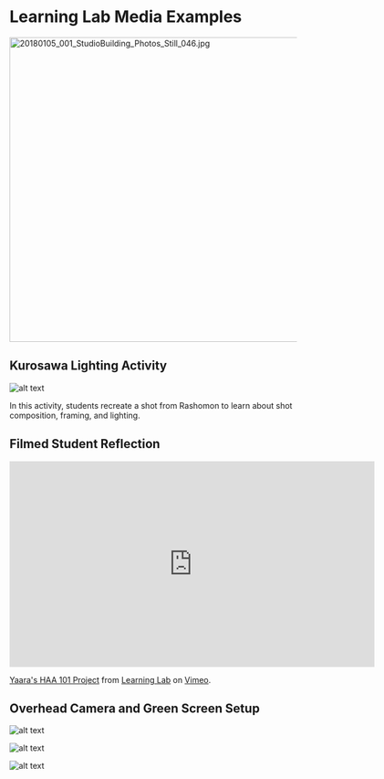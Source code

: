 # Learning Lab Media Examples
<a data-flickr-embed="true" href="https://www.flickr.com/photos/boklearninglab/38590371560/in/album-72157688059831350/" title="20180105_001_StudioBuilding_Photos_Still_046.jpg"><img src="https://live.staticflickr.com/4747/38590371560_fab0668c74_c.jpg" width="800" height="533" alt="20180105_001_StudioBuilding_Photos_Still_046.jpg"/></a>

## Kurosawa Lighting Activity

![alt text](https://files.slack.com/files-pri/T0HTW3H0V-F03210G5000/20220202_rashomongif_360.gif?pub_secret=cfac8e1fa2)

In this activity, students recreate a shot from Rashomon to learn about shot composition, framing, and lighting.

## Filmed Student Reflection

<iframe src="https://player.vimeo.com/video/223395640?h=ed7ed77409&title=0&byline=0&portrait=0" width="640" height="360" frameborder="0" allow="autoplay; fullscreen; picture-in-picture" allowfullscreen></iframe>
<p><a href="https://vimeo.com/223395640">Yaara&#039;s HAA 101 Project</a> from <a href="https://vimeo.com/derekbokcenter">Learning Lab</a> on <a href="https://vimeo.com">Vimeo</a>.</p>

## Overhead Camera and Green Screen Setup

![alt text](https://files.slack.com/files-pri/T0HTW3H0V-F05U18DAYHW/mk-mw-for-gif-1_360.gif?pub_secret=6464044d37)

![alt text](https://files.slack.com/files-pri/T0HTW3H0V-F05TCEQEEP4/clips-from-section-1ab.jpg?pub_secret=5cb011badc)

![alt text](https://files.slack.com/files-pri/T0HTW3H0V-F04DW2S5GFJ/greenscreen-1_360.gif?pub_secret=5d8af94002)
